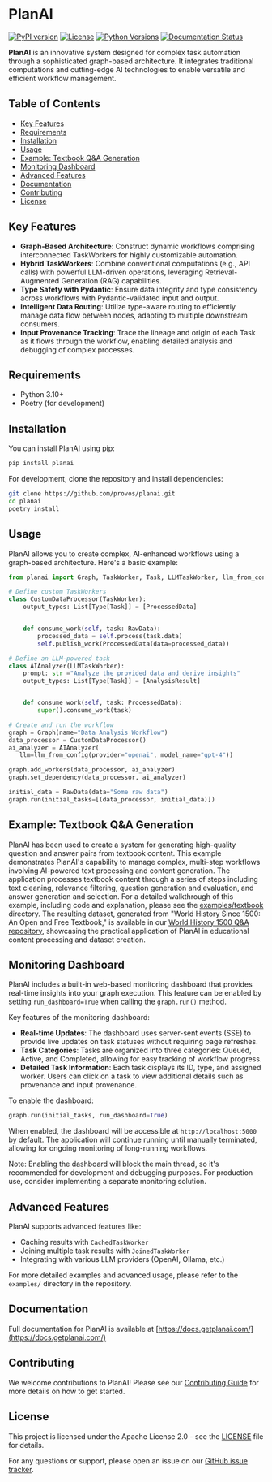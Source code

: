 # PlanAI

[![PyPI version](https://badge.fury.io/py/planai.svg)](https://badge.fury.io/py/planai)
[![License](https://img.shields.io/badge/License-Apache%202.0-blue.svg)](https://opensource.org/licenses/Apache-2.0)
[![Python Versions](https://img.shields.io/pypi/pyversions/planai.svg)](https://pypi.org/project/planai/)
[![Documentation Status](https://readthedocs.org/projects/planai/badge/?version=latest)](https://docs.getplanai.com/en/latest/?badge=latest)

**PlanAI** is an innovative system designed for complex task automation through a sophisticated graph-based architecture. It integrates traditional computations and cutting-edge AI technologies to enable versatile and efficient workflow management.

## Table of Contents
- [Key Features](#key-features)
- [Requirements](#requirements)
- [Installation](#installation)
- [Usage](#usage)
- [Example: Textbook Q&A Generation](#example-textbook-qa-generation)
- [Monitoring Dashboard](#monitoring-dashboard)
- [Advanced Features](#advanced-features)
- [Documentation](#documentation)
- [Contributing](#contributing)
- [License](#license)

## Key Features

- **Graph-Based Architecture**: Construct dynamic workflows comprising interconnected TaskWorkers for highly customizable automation.
- **Hybrid TaskWorkers**: Combine conventional computations (e.g., API calls) with powerful LLM-driven operations, leveraging Retrieval-Augmented Generation (RAG) capabilities.
- **Type Safety with Pydantic**: Ensure data integrity and type consistency across workflows with Pydantic-validated input and output.
- **Intelligent Data Routing**: Utilize type-aware routing to efficiently manage data flow between nodes, adapting to multiple downstream consumers.
- **Input Provenance Tracking**: Trace the lineage and origin of each Task as it flows through the workflow, enabling detailed analysis and debugging of complex processes.

## Requirements

- Python 3.10+
- Poetry (for development)

## Installation

You can install PlanAI using pip:

```bash
pip install planai
```

For development, clone the repository and install dependencies:

```bash
git clone https://github.com/provos/planai.git
cd planai
poetry install
```

## Usage

PlanAI allows you to create complex, AI-enhanced workflows using a graph-based architecture. Here's a basic example:

```python
from planai import Graph, TaskWorker, Task, LLMTaskWorker, llm_from_config

# Define custom TaskWorkers
class CustomDataProcessor(TaskWorker):
    output_types: List[Type[Task]] = [ProcessedData]


    def consume_work(self, task: RawData):
        processed_data = self.process(task.data)
        self.publish_work(ProcessedData(data=processed_data))

# Define an LLM-powered task
class AIAnalyzer(LLMTaskWorker):
    prompt: str ="Analyze the provided data and derive insights"
    output_types: List[Type[Task]] = [AnalysisResult]


    def consume_work(self, task: ProcessedData):
        super().consume_work(task)

# Create and run the workflow
graph = Graph(name="Data Analysis Workflow")
data_processor = CustomDataProcessor()
ai_analyzer = AIAnalyzer(
   llm=llm_from_config(provider="openai", model_name="gpt-4"))

graph.add_workers(data_processor, ai_analyzer)
graph.set_dependency(data_processor, ai_analyzer)

initial_data = RawData(data="Some raw data")
graph.run(initial_tasks=[(data_processor, initial_data)])
```

## Example: Textbook Q&A Generation

PlanAI has been used to create a system for generating high-quality question and answer pairs from textbook content. This example demonstrates PlanAI's capability to manage complex, multi-step workflows involving AI-powered text processing and content generation. The application processes textbook content through a series of steps including text cleaning, relevance filtering, question generation and evaluation, and answer generation and selection. For a detailed walkthrough of this example, including code and explanation, please see the [examples/textbook](examples/textbook) directory. The resulting dataset, generated from "World History Since 1500: An Open and Free Textbook," is available in our [World History 1500 Q&A repository](https://github.com/provos/world-history-1500-qa), showcasing the practical application of PlanAI in educational content processing and dataset creation.

## Monitoring Dashboard

PlanAI includes a built-in web-based monitoring dashboard that provides real-time insights into your graph execution. This feature can be enabled by setting `run_dashboard=True` when calling the `graph.run()` method.

Key features of the monitoring dashboard:

- **Real-time Updates**: The dashboard uses server-sent events (SSE) to provide live updates on task statuses without requiring page refreshes.
- **Task Categories**: Tasks are organized into three categories: Queued, Active, and Completed, allowing for easy tracking of workflow progress.
- **Detailed Task Information**: Each task displays its ID, type, and assigned worker. Users can click on a task to view additional details such as provenance and input provenance.

To enable the dashboard:

```python
graph.run(initial_tasks, run_dashboard=True)
```

When enabled, the dashboard will be accessible at `http://localhost:5000` by default. The application will continue running until manually terminated, allowing for ongoing monitoring of long-running workflows.

Note: Enabling the dashboard will block the main thread, so it's recommended for development and debugging purposes. For production use, consider implementing a separate monitoring solution.

## Advanced Features

PlanAI supports advanced features like:

- Caching results with `CachedTaskWorker`
- Joining multiple task results with `JoinedTaskWorker`
- Integrating with various LLM providers (OpenAI, Ollama, etc.)

For more detailed examples and advanced usage, please refer to the `examples/` directory in the repository.

## Documentation

Full documentation for PlanAI is available at [https://docs.getplanai.com/](https://docs.getplanai.com/)

## Contributing

We welcome contributions to PlanAI! Please see our [Contributing Guide](CONTRIBUTING.md) for more details on how to get started.

## License

This project is licensed under the Apache License 2.0 - see the [LICENSE](LICENSE) file for details.

For any questions or support, please open an issue on our [GitHub issue tracker](https://github.com/provos/planai/issues).